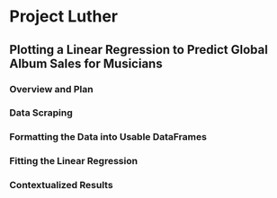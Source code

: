 # Project Luther
## Plotting a Linear Regression to Predict Global Album Sales for Musicians

### Overview and Plan

### Data Scraping 

### Formatting the Data into Usable DataFrames

### Fitting the Linear Regression

### Contextualized Results
